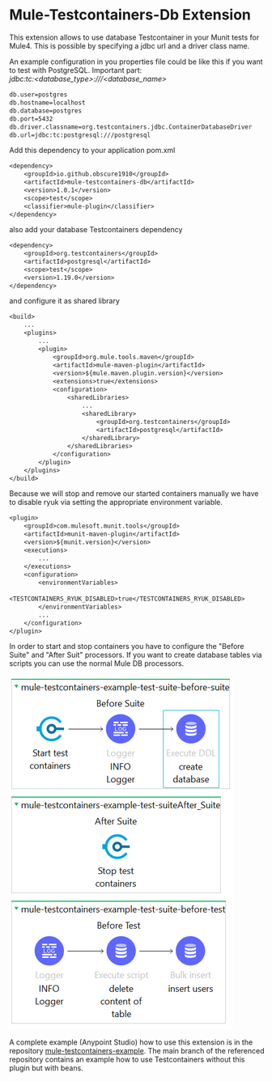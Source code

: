 # Mule-Testcontainers-Db Extension

This extension allows to use database Testcontainer in your Munit tests for Mule4. This is possible by specifying a jdbc url and a driver class name.

An example configuration in you properties file could be like this if you want to test with PostgreSQL.
Important part:  
*jdbc:tc:<database_type>:///<database_name>*


```
db.user=postgres
db.hostname=localhost
db.database=postgres
db.port=5432
db.driver.classname=org.testcontainers.jdbc.ContainerDatabaseDriver
db.url=jdbc:tc:postgresql:///postgresql
```

Add this dependency to your application pom.xml

```
<dependency>
    <groupId>io.github.obscure1910</groupId>
    <artifactId>mule-testcontainers-db</artifactId>
    <version>1.0.1</version>
    <scope>test</scope>
    <classifier>mule-plugin</classifier>
</dependency>
```

also add your database Testcontainers dependency

```
<dependency>
    <groupId>org.testcontainers</groupId>
    <artifactId>postgresql</artifactId>
    <scope>test</scope>
    <version>1.19.0</version>
</dependency>
```

and configure it as shared library
```
<build>
    ...
    <plugins>
        ...
        <plugin>
            <groupId>org.mule.tools.maven</groupId>
            <artifactId>mule-maven-plugin</artifactId>
            <version>${mule.maven.plugin.version}</version>
            <extensions>true</extensions>
            <configuration>
                <sharedLibraries>
                    ...
                    <sharedLibrary>
                        <groupId>org.testcontainers</groupId>
                        <artifactId>postgresql</artifactId>
                    </sharedLibrary>
                </sharedLibraries>
            </configuration>
        </plugin>
    </plugins>
</build>
```

Because we will stop and remove our started containers manually we have to disable ryuk via setting the appropriate environment variable.
```
<plugin>
    <groupId>com.mulesoft.munit.tools</groupId>
    <artifactId>munit-maven-plugin</artifactId>
    <version>${munit.version}</version>
    <executions>
        ...
    </executions>
    <configuration>
        <environmentVariables>
            <TESTCONTAINERS_RYUK_DISABLED>true</TESTCONTAINERS_RYUK_DISABLED>
        </environmentVariables>
        ...
    </configuration>
</plugin>
```

In order to start and stop containers you have to configure the "Before Suite" and "After Suit" processors.
If you want to create database tables via scripts you can use the normal Mule DB processors.

![Screenshot](assets/screenshot.png)

A complete example (Anypoint Studio) how to use this extension is in the repository [mule-testcontainers-example](https://github.com/obscure1910/mule-testcontainers-example/tree/plugin).
The main branch of the referenced repository contains an example how to use Testcontainers without this plugin but with beans.
